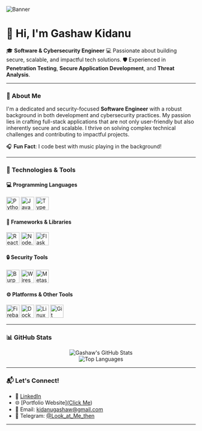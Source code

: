 <!--  ![Banner](https://user-images.githubusercontent.com/59097663/161393868-9d0d8cf2-9195-4c10-8bcc-56a43eaf1394.png) -->

![Banner](https://github.com/Gashaw512/asset/blob/main/gitbanner.png)

# 👋 Hi, I'm Gashaw Kidanu

🎓 **Software & Cybersecurity Engineer**
💻 Passionate about building secure, scalable, and impactful tech solutions.
🛡️ Experienced in **Penetration Testing**, **Secure Application Development**, and **Threat Analysis**.

---

### 🎯 About Me
I'm a dedicated and security-focused **Software Engineer** with a robust background in both development and cybersecurity practices. My passion lies in crafting full-stack applications that are not only user-friendly but also inherently secure and scalable. I thrive on solving complex technical challenges and contributing to impactful projects.

🎧 **Fun Fact**: I code best with music playing in the background!

---

### 🔧 Technologies & Tools

#### 💻 Programming Languages
<p>
  <img src="https://cdn.jsdelivr.net/gh/devicons/devicon/icons/python/python-original.svg" alt="Python" width="35" title="Python"/>
  <img src="https://cdn.jsdelivr.net/gh/devicons/devicon/icons/javascript/javascript-original.svg" alt="JavaScript" width="35" title="JavaScript"/>
  <img src="https://cdn.jsdelivr.net/gh/devicons/devicon/icons/typescript/typescript-original.svg" alt="TypeScript" width="35" title="TypeScript"/>
</p>

#### 🧱 Frameworks & Libraries
<p>
  <img src="https://www.vectorlogo.zone/logos/reactjs/reactjs-icon.svg" alt="React" width="35" title="React.js"/>
  <img src="https://cdn.jsdelivr.net/gh/devicons/devicon/icons/nodejs/nodejs-original.svg" alt="Node.js" width="35" title="Node.js"/>
  <img src="https://cdn.jsdelivr.net/gh/devicons/devicon/icons/flask/flask-original.svg" alt="Flask" width="35" title="Flask"/>
</p>

#### 🔒 Security Tools
<p>
  <img src="https://upload.wikimedia.org/wikipedia/commons/2/2f/Burp_Suite_Logo.svg" alt="Burp Suite" width="35" title="Burp Suite"/>
  <img src="https://www.vectorlogo.zone/logos/wireshark/wireshark-icon.svg" alt="Wireshark" width="35" title="Wireshark"/>
  <img src="https://www.vectorlogo.zone/logos/metasploit/metasploit-icon.svg" alt="Metasploit" width="35" title="Metasploit"/>
  </p>

#### ⚙️ Platforms & Other Tools
<p>
  <img src="https://www.vectorlogo.zone/logos/firebase/firebase-icon.svg" alt="Firebase" width="35" title="Firebase"/>
  <img src="https://cdn.jsdelivr.net/gh/devicons/devicon/icons/docker/docker-original.svg" alt="Docker" width="35" title="Docker"/>
  <img src="https://cdn.jsdelivr.net/gh/devicons/devicon/icons/linux/linux-original.svg" alt="Linux" width="35" title="Linux"/>
  <img src="https://cdn.jsdelivr.net/gh/devicons/devicon/icons/git/git-original.svg" alt="Git" width="35" title="Git"/>
</p>

---

### 📊 GitHub Stats
<p align="center">
  <img src="https://github-readme-stats.vercel.app/api?username=Gashaw512&show_icons=true&theme=tokyonight&hide_border=true&count_private=true" alt="Gashaw's GitHub Stats" />
  <br/>
  <img src="https://github-readme-stats.vercel.app/api/top-langs?username=Gashaw512&layout=compact&theme=tokyonight&hide_border=true" alt="Top Languages" />
</p>

---

### 📬 Let's Connect!
- 💼 [LinkedIn](https://www.linkedin.com/in/gashaw-kidanu-b52238233/)
- 🌐 [Portfolio Website][(Click Me](https://gashawkidane.vercel.app/))
- 📧 Email: [kidanugashaw@gmail.com](mailto:kidanugashaw@gmail.com)
- 💬 Telegram: [@Look_at_Me_then](https://t.me/Look_at_Me_then)

---
